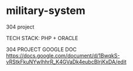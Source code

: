 # military-system
304 project

TECH STACK:  PHP + ORACLE

304 PROJECT GOOGLE DOC
https://docs.google.com/document/d/1BwqkS-vRStkFkuNYwIhhrR_K4GVaDk4eubcBIrjKxDA/edit






